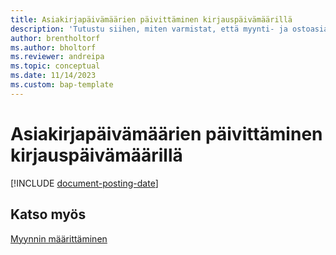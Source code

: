 ```yaml
---
title: Asiakirjapäivämäärien päivittäminen kirjauspäivämäärillä
description: 'Tutustu siihen, miten varmistat, että myynti- ja ostoasiakirjojen asiakirjapäivämäärät vastaavat niiden kirjauspäivämääriä.'
author: brentholtorf
ms.author: bholtorf
ms.reviewer: andreipa
ms.topic: conceptual
ms.date: 11/14/2023
ms.custom: bap-template
---
```

# <a name="updating-document-dates-with-posting-dates"></a>Asiakirjapäivämäärien päivittäminen kirjauspäivämäärillä

[!INCLUDE [document-posting-date](includes/document-posting-date.md)]

## <a name="see-also"></a>Katso myös

[Myynnin määrittäminen](sales-setup-sales.md)

